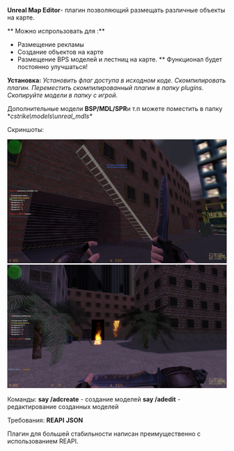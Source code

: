 **Unreal Map Editor**- плагин позволяющий размещать различные объекты на карте.


**
Можно испрользовать для :**
* Размещение рекламы
* Создание объектов на карте
* Размещение BPS моделей и лестниц на карте.
**
Функционал будет постоянно улучшаться!

**Установка:**
*Установить флаг доступа в исходном коде.
Скомпилировать плагин.
Переместить скомпилированный плагин в папку plugins.
Скопируйте модели в папку с игрой.*

Дополнительные модели **BSP/MDL/SPR**и т.п можете поместить в папку **cstrike\models\unreal_mdls\**

Скриншоты:

![This is an image](https://github.com/UnrealKaraulov/UnrealMapEditor/blob/main/screenshots/cs_assault0035.jpg)
![This is an image](https://github.com/UnrealKaraulov/UnrealMapEditor/blob/main/screenshots/cs_assault0031.jpg)

Команды:
**say /adcreate** - создание моделей
**say /adedit** - редактирование созданных моделей

Требования:
**REAPI**
**JSON**

Плагин для большей стабильности написан преимущественно с использованием REAPI.

